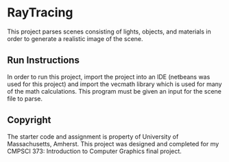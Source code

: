 # RayTracing
This project parses scenes consisting of lights, objects, and materials in order to generate a realistic image of the scene.

## Run Instructions
In order to run this project, import the project into an IDE (netbeans was used for this project) and import the vecmath library which is used for many of the math calculations. This program must be given an input for the scene file to parse.

## Copyright
The starter code and assignment is property of University of Massachusetts, Amherst. This project was designed and completed for my CMPSCI 373: Introduction to Computer Graphics final project.
